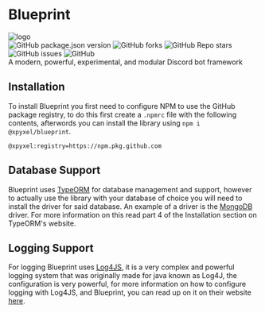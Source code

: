 # Blueprint

![logo](https://siasky.net/EACyoXDqOUO61hZ7-qnF_DZOs7UJuMUjn7HL7eQeD0XQ7A)  
![GitHub package.json version](https://img.shields.io/github/package-json/v/xpyxel/blueprint?style=flat-square)
![GitHub forks](https://img.shields.io/github/forks/xpyxel/blueprint?style=flat-square)
![GitHub Repo stars](https://img.shields.io/github/stars/xpyxel/blueprint?style=flat-square)
![GitHub issues](https://img.shields.io/github/issues/xpyxel/blueprint?style=flat-square)
![GitHub](https://img.shields.io/github/license/xpyxel/blueprint?style=flat-square)  
A modern, powerful, experimental, and modular Discord bot framework

## Installation

To install Blueprint you first need to configure NPM to use the GitHub package registry,
to do this first create a `.npmrc` file with the following contents, afterwords you can install the library using `npm i @xpyxel/blueprint`.

```npmrc
@xpyxel:registry=https://npm.pkg.github.com
```

## Database Support

Blueprint uses [TypeORM](https://typeorm.io/#/) for database management and support, however to actually
use the library with your database of choice you will need to install the driver for said database. An
example of a driver is the [MongoDB](https://www.npmjs.com/package/mongodb) driver. For more information on
this read part 4 of the Installation section on TypeORM's website.

## Logging Support

For logging Blueprint uses [Log4JS](https://www.npmjs.com/package/log4js), it is a very complex and powerful logging system
that was originally made for java known as Log4J, the configuration is very powerful, for more information on how to configure 
logging with Log4JS, and Blueprint, you can read up on it on their website [here](https://log4js-node.github.io/log4js-node/).
